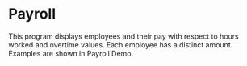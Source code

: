 # Payroll

This program displays employees and their pay with respect to hours worked and overtime values.
Each employee has a distinct amount. Examples are shown in Payroll Demo.
